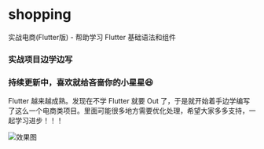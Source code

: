 # shopping
实战电商(Flutter版) - 帮助学习 Flutter 基础语法和组件

### 实战项目边学边写
### 持续更新中，喜欢就给吝啬你的小星星😆
Flutter 越来越成熟。发现在不学 Flutter 就要 Out 了，于是就开始着手边学编写了这么一个电商类项目。里面可能很多地方需要优化处理，希望大家多多支持，一起学习进步！！！

![效果图](https://github.com/HanQiGod/shopping/blob/master/slw.gif)

